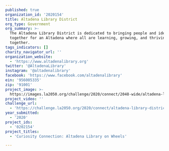 ```yaml
---
published: true
organization_id: '2020154'
title: Altadena Library District
org_type: Government
org_summary: >-
  The Altadena Library District is dedicated to bringing people and ideas
  together for an Altadena where all are learning, growing, and thriving
  together.
tags_indicators: []
charity_navigator_url: ''
organization_website:
  - 'https://www.altadenalibrary.org'
twitter: '@AltadenaLibrary'
instagram: '@altadenalibrary'
facebook: 'https://www.facebook.com/altadenalibrary'
ein: '956005335'
zip: '91001'
project_image: >-
  https://images.la2050.org/challenge/2020/connect/2048-wide/altadena-library-district.jpg
project_video: ''
challenge_url:
  - 'https://challenge.la2050.org/2020/connect/altadena-library-district/'
year_submitted:
  - '2020'
project_ids:
  - '0202154'
project_titles:
  - 'Curiosity Connection: Altadena Library on Wheels'

---
```

